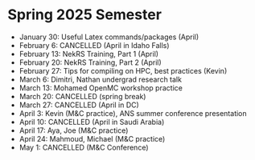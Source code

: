 # Spring 2025 Semester

- January 30: Useful Latex commands/packages (April)
- February 6: CANCELLED (April in Idaho Falls)
- February 13: NekRS Training, Part 1 (April)
- February 20: NekRS Training, Part 2 (April)
- February 27: Tips for compiling on HPC, best practices (Kevin)
- March 6: Dimitri, Nathan undergrad research talk
- March 13: Mohamed OpenMC workshop practice
- March 20: CANCELLED (spring break)
- March 27: CANCELLED (April in DC)
- April 3: Kevin (M&C practice), ANS summer conference presentation
- April 10: CANCELLED (April in Saudi Arabia)
- April 17: Aya, Joe (M&C practice)
- April 24: Mahmoud, Michael (M&C practice)
- May 1: CANCELLED (M&C Conference)


